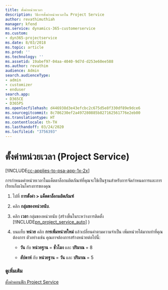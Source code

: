 ```yaml
---
title: ตั้งค่าหน่วยเวลา
description: วิธีการตั้งค่าหน่วยเวลาใน Project Service
author: revathimuthiah
manager: kfend
ms.service: dynamics-365-customerservice
ms.custom:
- dyn365-projectservice
ms.date: 8/03/2018
ms.topic: article
ms.prod: ''
ms.technology: ''
ms.assetid: 19abef97-04aa-4040-9d7d-d253e60ee588
ms.author: revathim
audience: Admin
search.audienceType:
- admin
- customizer
- enduser
search.app:
- D365CE
- D365PS
ms.openlocfilehash: d446938d3e43efcbc2c675d5e8f330df89e9dce6
ms.sourcegitcommit: 8c786230ef2a497280885b827162561776e2eb00
ms.translationtype: HT
ms.contentlocale: th-TH
ms.lasthandoff: 03/24/2020
ms.locfileid: "3756393"
---
```

# <a name="set-up-time-units-project-service"></a>ตั้งค่าหน่วยเวลา (Project Service)

[!INCLUDE[cc-applies-to-psa-app-1x-2x](../includes/cc-applies-to-psa-app-1x-2x.md)]

การกำหนดค่าหน่วยเวลาในแค็ตตาล็อกผลิตภัณฑ์ที่คุณจะใช้เป็นฐานสำหรับการจัดกำหนดการและการเรียกเก็บเงินโครงการของคุณ  
  
1. ไปที่ **การตั้งค่า > แค็ตตาล็อกผลิตภัณฑ์**  
  
2. คลิก **กลุ่มของหน่วยนับ**.  
  
3. คลิก **เวลา** กลุ่มของหน่วยนับ (สร้างขึ้นในระหว่างการติดตั้ง [!INCLUDE[pn_project_service_auto](../includes/pn-project-service-auto.md)] )  
  
4. บนแท็บ **หน่วย** คลิก **การเพิ่มหน่วยใหม่** แล้วเปลี่ยนค่าตามความจำเป็น เพิ่มหน่วยได้มากเท่าที่คุณต้องการ ตัวอย่างเช่น คุณอาจต้องการสร้างหน่วยต่อไปนี้:  
  
   - **วัน** กับ **หน่วยฐาน** = **ชั่วโมง** และ **ปริมาณ** = 8  
  
   - **สัปดาห์** กับ **หน่วยฐาน** = **วัน** และ **ปริมาณ** = 5  
  
### <a name="see-also"></a>ดูเพิ่มเติม  
 [ตั้งค่าคอนฟิก Project Service](../project-service/configure.md)
